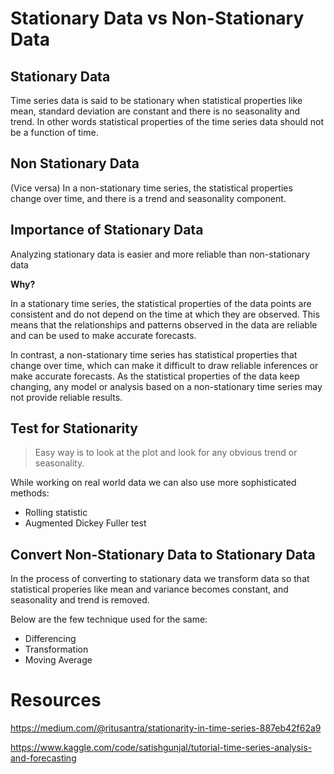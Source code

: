 # Stationary Data vs Non-Stationary Data

## Stationary Data
Time series data is said to be stationary when statistical properties like mean, standard deviation are constant and there is no seasonality and trend.
In other words statistical properties of the time series data should not be a function of time.

## Non Stationary Data
(Vice versa)
In a non-stationary time series, the statistical properties change over time, and there is a trend and seasonality component.

## Importance of Stationary Data

Analyzing stationary data is easier and more reliable than non-stationary data

**Why?**

In a stationary time series, the statistical properties of the data points are consistent and do not depend on the time at which they are observed. This means that the relationships and patterns observed in the data are reliable and can be used to make accurate forecasts.

In contrast, a non-stationary time series has statistical properties that change over time, which can make it difficult to draw reliable inferences or make accurate forecasts. As the statistical properties of the data keep changing, any model or analysis based on a non-stationary time series may not provide reliable results.

## Test for Stationarity

> Easy way is to look at the plot and look for any obvious trend or seasonality.

While working on real world data we can also use more sophisticated methods:

- Rolling statistic
- Augmented Dickey Fuller test

## Convert Non-Stationary Data to Stationary Data

In the process of converting to stationary data we transform data so that statistical properies like mean and variance becomes constant, and seasonality and trend is removed.

Below are the few technique used for the same:

- Differencing
- Transformation
- Moving Average


# Resources
https://medium.com/@ritusantra/stationarity-in-time-series-887eb42f62a9

https://www.kaggle.com/code/satishgunjal/tutorial-time-series-analysis-and-forecasting

